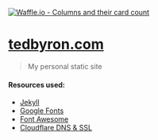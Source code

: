 [![Waffle.io - Columns and their card count](https://badge.waffle.io/tedbyron/tedbyron.github.io.svg?columns=all)](https://waffle.io/tedbyron/tedbyron.github.io)

# [tedbyron.com](https://tedbyron.com "tedbyron.com")

>   My personal static site

#### Resources used:
-   [Jekyll](https://github.com/jekyll/jekyll "github.com/jekyll/jekyll")
-   [Google Fonts](https://fonts.google.com/ "fonts.google.com")
-   [Font Awesome](https://github.com/FortAwesome/Font-Awesome "github.com/FortAwesome/Font-Awesome")
-   [Cloudflare DNS & SSL](https://www.cloudflare.com/ "cloudflare.com")
